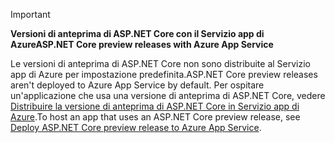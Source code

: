 > [!IMPORTANT]
> <span data-ttu-id="33409-101">**Versioni di anteprima di ASP.NET Core con il Servizio app di Azure**</span><span class="sxs-lookup"><span data-stu-id="33409-101">**ASP.NET Core preview releases with Azure App Service**</span></span>
>
> <span data-ttu-id="33409-102">Le versioni di anteprima di ASP.NET Core non sono distribuite al Servizio app di Azure per impostazione predefinita.</span><span class="sxs-lookup"><span data-stu-id="33409-102">ASP.NET Core preview releases aren't deployed to Azure App Service by default.</span></span> <span data-ttu-id="33409-103">Per ospitare un'applicazione che usa una versione di anteprima di ASP.NET Core, vedere [Distribuire la versione di anteprima di ASP.NET Core in Servizio app di Azure](xref:host-and-deploy/azure-apps/index#deploy-aspnet-core-preview-release-to-azure-app-service).</span><span class="sxs-lookup"><span data-stu-id="33409-103">To host an app that uses an ASP.NET Core preview release, see [Deploy ASP.NET Core preview release to Azure App Service](xref:host-and-deploy/azure-apps/index#deploy-aspnet-core-preview-release-to-azure-app-service).</span></span>
<!-- 
> [!IMPORTANT]
> **ASP.NET Core 3.0 with Azure App Service**
>
> ASP.NET Core 3.0 has not yet been deployed to Azure App Service. We hope to provide ASP.NET Core 3 on Azure App Service soon. To host an app that uses an ASP.NET Core 3.0:

* Treat ASP.NET Core 3.0 like a preview release for Azure App Service deployment.
* See [Deploy ASP.NET Core preview release to Azure App Service](xref:host-and-deploy/azure-apps/index#deploy-aspnet-core-preview-release-to-azure-app-service).
-->
